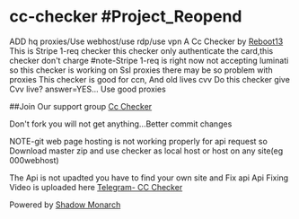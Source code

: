 # cc-checker #Project_Reopend
ADD hq proxies/Use webhost/use rdp/use vpn
A Cc Checker by [Reboot13](https://t.me/reboot13)
This is Stripe 1-req checker
this checker only authenticate the card,this checker don't charge
#note-Stripe 1-req is right now not accepting luminati so this checker is working on Ssl proxies
there may be so problem with proxies
This checker is good for ccn, And old lives cvv
Do this checker give Cvv live? answer=YES... Use good proxies

##Join Our support group [Cc Checker](https://t.me/cc_checker)

Don't fork you will not get anything...Better commit changes

NOTE-git web page hosting is not working properly for api request so Download master zip and use checker as local host or host on any site(eg 000webhost)


The Api is not upadted
you have to find your own site and Fix api
Api Fixing Video is uploaded here
[Telegram- CC Checker](https://t.me/cc_checker)

Powered by [Shadow Monarch](https://t.me/CadisEtramaDiRaizel1)
